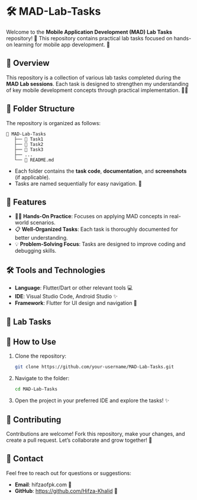 # 🛠️ MAD-Lab-Tasks  

Welcome to the **Mobile Application Development (MAD) Lab Tasks** repository! 🎉 This repository contains practical lab tasks focused on hands-on learning for mobile app development. 🚀  

## 🌟 Overview  

This repository is a collection of various lab tasks completed during the **MAD Lab sessions**. Each task is designed to strengthen my understanding of key mobile development concepts through practical implementation. 📱✨  

## 📂 Folder Structure  

The repository is organized as follows:  

```
📁 MAD-Lab-Tasks  
   ├── 📄 Task1  
   ├── 📄 Task2  
   ├── 📄 Task3  
   ├── ...  
   └── 📄 README.md  
```

- Each folder contains the **task code**, **documentation**, and **screenshots** (if applicable).  
- Tasks are named sequentially for easy navigation. 📑  

## 🚀 Features  

- 🧑‍💻 **Hands-On Practice**: Focuses on applying MAD concepts in real-world scenarios.  
- 📋 **Well-Organized Tasks**: Each task is thoroughly documented for better understanding.  
- 💡 **Problem-Solving Focus**: Tasks are designed to improve coding and debugging skills.  

## 🛠️ Tools and Technologies  

- **Language**: Flutter/Dart or other relevant tools 💻  
- **IDE**: Visual Studio Code, Android Studio ✨  
- **Framework**: Flutter for UI design and navigation 🚀  

## 📝 Lab Tasks  





## 🔗 How to Use  

1. Clone the repository:  
   ```bash
   git clone https://github.com/your-username/MAD-Lab-Tasks.git  
   ```  
2. Navigate to the folder:  
   ```bash
   cd MAD-Lab-Tasks  
   ```  
3. Open the project in your preferred IDE and explore the tasks! ✨  

## 🤝 Contributing  

Contributions are welcome! Fork this repository, make your changes, and create a pull request. Let’s collaborate and grow together! 💪  

## 📧 Contact  

Feel free to reach out for questions or suggestions:  

- **Email**: hifzaofpk.com 📩  
- **GitHub**: https://github.com/Hifza-Khalid 🐙  
